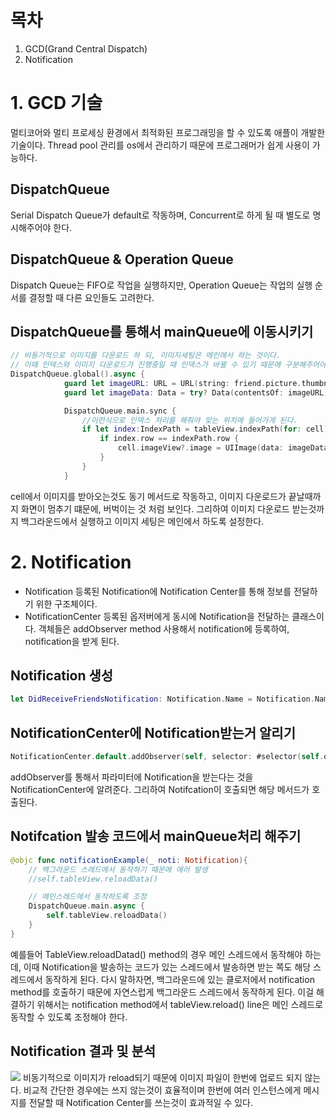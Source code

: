 # 목차

1. GCD(Grand Central Dispatch)
2. Notification

# 1. GCD 기술

멀티코어와 멀티 프로세싱 환경에서 최적화된 프로그래밍을 할 수 있도록 애플이 개발한 기술이다. Thread pool 관리를 os에서 관리하기 때문에 프로그래머가 쉽게 사용이 가능하다.

## DispatchQueue

Serial Dispatch Queue가 default로 작동하며, Concurrent로 하게 될 때 별도로 명시해주어야 한다.

## DispatchQueue & Operation Queue

Dispatch Queue는 FIFO로 작업을 실행하지만, Operation Queue는 작업의 실행 순서를 결정할 때 다른 요인들도 고려한다.

## DispatchQueue를 통해서 mainQueue에 이동시키기

```swift
// 비동기적으로 이미지를 다운로드 하 되, 이미지세팅은 메인에서 하는 것이다.
// 이때 인덱스와 이미지 다운로드가 진행중일 때 인덱스가 바뀔 수 있기 때문에 구분해주어야 한다.
DispatchQueue.global().async {
            guard let imageURL: URL = URL(string: friend.picture.thumbnail) else { return }
            guard let imageData: Data = try? Data(contentsOf: imageURL) else { return }

            DispatchQueue.main.sync {
                //이런식으로 인덱스 처리를 해줘야 맞는 위치에 들어가게 된다.
                if let index:IndexPath = tableView.indexPath(for: cell) {
                    if index.row == indexPath.row {
                        cell.imageView?.image = UIImage(data: imageData)
                    }
                }
            }

```

cell에서 이미지를 받아오는것도 동기 메서드로 작동하고, 이미지 다운로드가 끝날때까지 화면이 멈추기 떄문에, 버벅이는 것 처럼 보인다. 그리하여 이미지 다운로드 받는것까지 백그라운드에서 실행하고 이미지 세팅은 메인에서 하도록 설정한다.

# 2. Notification

- Notification
  등록된 Notification에 Notification Center를 통해 정보를 전달하기 위한 구조체이다.
- NotificationCenter
  등록된 옵저버에게 동시에 Notification을 전달하는 클래스이다. 객체들은 addObserver method 사용해서 notification에 등록하여, notification을 받게 된다.

## Notification 생성

```swift
let DidReceiveFriendsNotification: Notification.Name = Notification.Name("DidReceiveFriendsNotification")
```

## NotificationCenter에 Notification받는거 알리기

```swift
NotificationCenter.default.addObserver(self, selector: #selector(self.didReceiveFriendsNotification(_:)), name: DidReceiveFriendsNotification, object: nil)
```

addObserver를 통해서 파라미터에 Notification을 받는다는 것을 NotificationCenter에 알려준다. 그리하여 Notifcation이 호출되면 해당 메서드가 호출된다.

## Notifcation 발송 코드에서 mainQueue처리 해주기

```swift
@objc func notificationExample(_ noti: Notification){
    // 백그라운드 스레드에서 동작하기 때문에 에러 발생
    //self.tableView.reloadData()

    // 메인스레드에서 동작하도록 조정
    DispatchQueue.main.async {
        self.tableView.reloadData()
    }
}
```

예를들어 TableView.reloadDatad() method의 경우 메인 스레드에서 동작해야 하는데, 이때
Notification을 발송하는 코드가 있는 스레드에서 발송하면 받는 쪽도 해당 스레드에서 동작하게 된다. 다시 말하자면, 백그라운드에 있는 클로저에서 notification method를 호출하기 때문에 자연스럽게 백그라운드 스레드에서 동작하게 된다. 이걸 해결하기 위해서는 notification method에서 tableView.reload() line은 메인 스레드로 동작할 수 있도록 조정해야 한다.

## Notification 결과 및 분석

<img src="https://github.com/yudonlee/TIL/blob/main/iOS/pictures/NotificationCenter.png" >
비동기적으로 이미지가 reload되기 때문에 이미지 파일이 한번에 업로드 되지 않는다. 비교적 간단한 경우에는 쓰지 않는것이 효율적이며 한번에 여러 인스턴스에게 메시지를 전달할 때 Notification Center를 쓰는것이 효과적일 수 있다.
